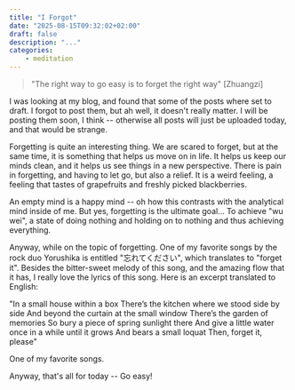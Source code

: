 ```yaml
---
title: "I Forgot"
date: "2025-08-15T09:32:02+02:00"
draft: false
description: "..."
categories: 
    - meditation
---
```


> "The right way to go easy is to forget the right way" [Zhuangzi]

I was looking at my blog, and found that some of the posts where set to draft. I forgot to post them, but ah well, it doesn't really matter. I will be posting them soon, I think -- otherwise all posts will just be uploaded today, and that would be strange. 

Forgetting is quite an interesting thing. We are scared to forget, but at the same time, it is something that helps us move on in life. It helps us keep our minds clean, and it helps us see things in a new perspective. There is pain in forgetting, and having to let go, but also a relief. It is a weird feeling, a feeling that tastes of grapefruits and freshly picked blackberries.

An empty mind is a happy mind -- oh how this contrasts with the analytical mind inside of me. But yes, forgetting is the ultimate goal... To achieve "wu wei", a state of doing nothing and holding on to nothing and thus achieving everything. 

Anyway, while on the topic of forgetting. One of my favorite songs by the rock duo Yorushika is entitled "忘れてください", which translates to "forget it". Besides the bitter-sweet melody of this song, and the amazing flow that it has, I really love the lyrics of this song. Here is an excerpt translated to English:

"In a small house within a box
There’s the kitchen where we stood side by side
And beyond the curtain at the small window
There’s the garden of memories
So bury a piece of spring sunlight there
And give a little water once in a while until it grows
And bears a small loquat
Then, forget it, please"

One of my favorite songs. 

Anyway, that's all for today -- Go easy!